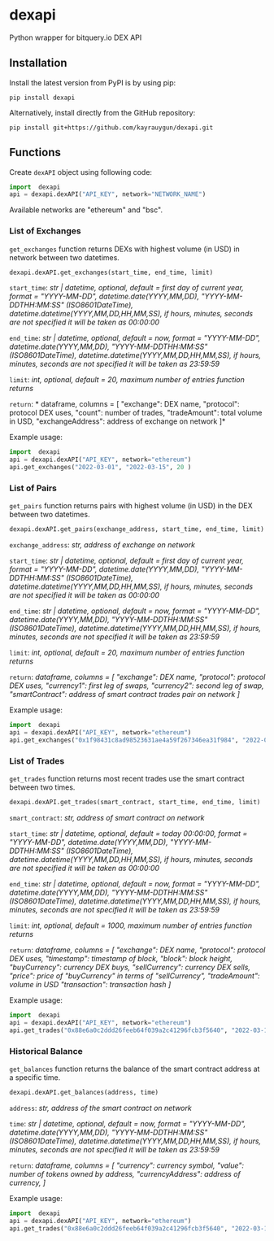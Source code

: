 # dexapi

Python wrapper for bitquery.io DEX API

## Installation
Install the latest version from PyPI is by using pip:
```
pip install dexapi
```
Alternatively, install directly from the GitHub repository:
```
pip install git+https://github.com/kayrauygun/dexapi.git
```
## Functions

Create `dexAPI` object using following code:
```python
import  dexapi
api = dexapi.dexAPI("API_KEY", network="NETWORK_NAME")
```
Available networks are "ethereum" and "bsc".

### List of Exchanges
`get_exchanges` function returns DEXs with highest volume (in USD)  in network between two datetimes.
```python
dexapi.dexAPI.get_exchanges(start_time, end_time, limit)
```
`start_time`: *str | datetime, optional, default = first day of current year, format = "YYYY-MM-DD",
datetime.date(YYYY,MM,DD), "YYYY-MM-DDTHH:MM:SS" (ISO8601DateTime), datetime.datetime(YYYY,MM,DD,HH,MM,SS),
if hours, minutes, seconds are not specified it will be taken as 00:00:00*

`end_time`: *str | datetime, optional, default = now, format = "YYYY-MM-DD",
datetime.date(YYYY,MM,DD), "YYYY-MM-DDTHH:MM:SS" (ISO8601DateTime), datetime.datetime(YYYY,MM,DD,HH,MM,SS),
if hours, minutes, seconds are not specified it will be taken as 23:59:59*

`limit`: *int, optional, default = 20, maximum number of entries function returns*

`return`: * dataframe, columns = [
        "exchange": DEX name,
        "protocol": protocol DEX uses,
        "count": number of trades,
        "tradeAmount": total volume in USD,
        "exchangeAddress": address of exchange on network
        ]*

Example usage:
```python
import  dexapi
api = dexapi.dexAPI("API_KEY", network="ethereum")
api.get_exchanges("2022-03-01", "2022-03-15", 20 )
```
### List of Pairs
`get_pairs` function returns pairs with highest volume (in USD) in the DEX between two datetimes.
```python
dexapi.dexAPI.get_pairs(exchange_address, start_time, end_time, limit)
```
`exchange_address`: *str, address of exchange on network*

`start_time`: *str | datetime, optional, default = first day of current year, format = "YYYY-MM-DD",
datetime.date(YYYY,MM,DD), "YYYY-MM-DDTHH:MM:SS" (ISO8601DateTime), datetime.datetime(YYYY,MM,DD,HH,MM,SS),
if hours, minutes, seconds are not specified it will be taken as 00:00:00*

`end_time`: *str | datetime, optional, default = now, format = "YYYY-MM-DD",
datetime.date(YYYY,MM,DD), "YYYY-MM-DDTHH:MM:SS" (ISO8601DateTime), datetime.datetime(YYYY,MM,DD,HH,MM,SS),
if hours, minutes, seconds are not specified it will be taken as 23:59:59*

`limit`: *int, optional, default = 20, maximum number of entries function returns*

`return`: *dataframe, columns = [
        "exchange": DEX name,
        "protocol": protocol DEX uses,
        "currency1": first leg of swaps,
        "currency2": second leg of swap,
        "smartContract": address of smart contract trades pair on network
        ]*

Example usage:
```python
import  dexapi
api = dexapi.dexAPI("API_KEY", network="ethereum")
api.get_exchanges("0x1f98431c8ad98523631ae4a59f267346ea31f984", "2022-03-01", "2022-03-15", 50 )
```
### List of Trades
`get_trades` function returns most recent trades use the smart contract between two times.
```python
dexapi.dexAPI.get_trades(smart_contract, start_time, end_time, limit)
```
`smart_contract`: *str, address of smart contract on network*

`start_time`: *str | datetime, optional, default = today 00:00:00, format = "YYYY-MM-DD",
datetime.date(YYYY,MM,DD), "YYYY-MM-DDTHH:MM:SS" (ISO8601DateTime), datetime.datetime(YYYY,MM,DD,HH,MM,SS),
if hours, minutes, seconds are not specified it will be taken as 00:00:00*

`end_time`: *str | datetime, optional, default = now, format = "YYYY-MM-DD",
datetime.date(YYYY,MM,DD), "YYYY-MM-DDTHH:MM:SS" (ISO8601DateTime), datetime.datetime(YYYY,MM,DD,HH,MM,SS),
if hours, minutes, seconds are not specified it will be taken as 23:59:59*

`limit`: *int, optional, default = 1000, maximum number of entries function returns*

`return`: *dataframe, columns = [
        "exchange": DEX name,
        "protocol": protocol DEX uses,
        "timestamp": timestamp of block,
        "block": block height,
        "buyCurrency": currency DEX buys,
        "sellCurrency": currency DEX sells,
        "price": price of "buyCurrency" in terms of "sellCurrency",
        "tradeAmount": volume in USD
        "transaction": transaction hash
        ]*

Example usage:
```python
import  dexapi
api = dexapi.dexAPI("API_KEY", network="ethereum")
api.get_trades("0x88e6a0c2ddd26feeb64f039a2c41296fcb3f5640", "2022-03-15", "2022-03-15", 1500 )
```
### Historical Balance
`get_balances` function returns the balance of the smart contract address at a specific time.
```python
dexapi.dexAPI.get_balances(address, time)
```
`address`: *str, address of the smart contract on network*

`time`: *str | datetime, optional, default = now, format = "YYYY-MM-DD",
datetime.date(YYYY,MM,DD), "YYYY-MM-DDTHH:MM:SS" (ISO8601DateTime), datetime.datetime(YYYY,MM,DD,HH,MM,SS),
if hours, minutes, seconds are not specified it will be taken as 23:59:59*

`return`: *dataframe, columns = [
        "currency": currency symbol,
        "value": number of tokens owned by address,
        "currencyAddress": address of currency,
        ]*

Example usage:
```python
import  dexapi
api = dexapi.dexAPI("API_KEY", network="ethereum")
api.get_trades("0x88e6a0c2ddd26feeb64f039a2c41296fcb3f5640", "2022-03-15T14:55:55")
```
